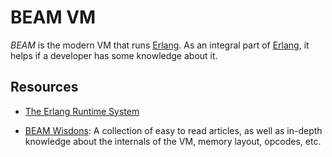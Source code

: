 BEAM VM
=======

_BEAM_ is the modern VM that runs [Erlang].  As an integral part of [Erlang],
it helps if a developer has some knowledge about it.


Resources
---------

 - [The Erlang Runtime System](https://blog.stenmans.org/theBeamBook/)

 - [BEAM Wisdons](http://beam-wisdoms.clau.se/):
   A collection of easy to read articles, as well as in-depth knowledge about
   the internals of the VM, memory layout, opcodes, etc.


[Erlang]:	https://www.erlang.org/
